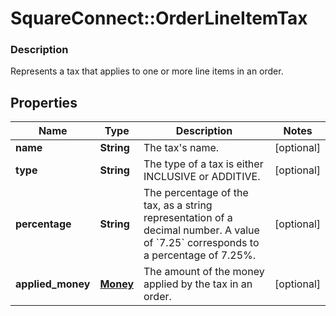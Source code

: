 # SquareConnect::OrderLineItemTax

### Description

Represents a tax that applies to one or more line items in an order.

## Properties
Name | Type | Description | Notes
------------ | ------------- | ------------- | -------------
**name** | **String** | The tax&#39;s name. | [optional] 
**type** | **String** | The type of a tax is either INCLUSIVE or ADDITIVE. | [optional] 
**percentage** | **String** | The percentage of the tax, as a string representation of a decimal number.  A value of &#x60;7.25&#x60; corresponds to a percentage of 7.25%. | [optional] 
**applied_money** | [**Money**](Money.md) | The amount of the money applied by the tax in an order. | [optional] 


